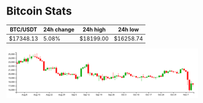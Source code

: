 # Bitcoin Stats

BTC/USDT|24h change|24h high|24h low|
|---|---|---|---|
|$17348.13|5.08%|$18199.00|$16258.74|

<img src="./chart.svg">
